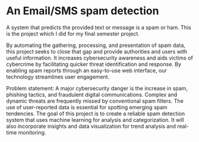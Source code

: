 # An Email/SMS spam detection

A system that predicts the provided text or message is a spam or ham. This is the project which I did for my final semester project.

By automating the gathering, processing, and presentation of spam data, this project seeks to close that gap and provide authorities and users with useful information. It increases cybersecurity awareness and aids victims of cybercrime by facilitating quicker threat identification and response. By enabling spam reports through an easy-to-use web interface, our technology streamlines user engagement.

Problem statement: A major cybersecurity danger is the increase in spam, phishing tactics, and fraudulent digital communications. Complex and dynamic threats are frequently missed by conventional spam filters. The use of user-reported data is essential for spotting emerging spam tendencies. The goal of this project is to create a reliable spam detection system that uses machine learning for analysis and categorization. It will also incorporate insights and data visualization for trend analysis and real-time monitoring.

